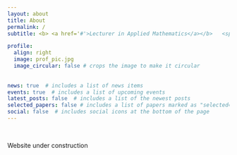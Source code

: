 ```yaml
---
layout: about
title: About
permalink: /
subtitle: <b> <a href='#'>Lecturer in Applied Mathematics</a></b>   <span >&#124;</span>  <b><a href='#'>PhD</a></b>

profile:
  align: right
  image: prof_pic.jpg
  image_circular: false # crops the image to make it circular
  
    
news: true  # includes a list of news items
events: true  # includes a list of upcoming events
latest_posts: false  # includes a list of the newest posts
selected_papers: false # includes a list of papers marked as "selected={true}"
social: false  # includes social icons at the bottom of the page
---
```


&nbsp;

Website under construction


